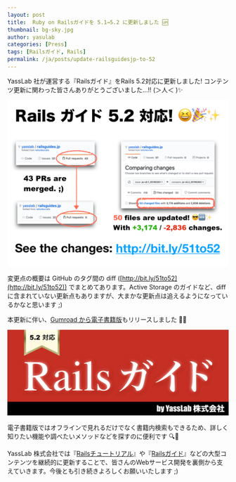 ```yaml
---
layout: post
title:  Ruby on Railsガイドを 5.1→5.2 に更新しました 🆙
thumbnail: bg-sky.jpg
author: yasulab
categories: [Press]
tags: [Railsガイド, Rails]
permalink: /ja/posts/update-railsguidesjp-to-52
---
```


YassLab 社が運営する『Railsガイド』をRails 5.2対応に更新しました! コンテンツ更新に関わった皆さんありがとうございました...!! (＞人＜ )✨

[![Railsガイド 5.2 対応](/img/railsguides-jp_51-52.png)](http://bit.ly/51to52)

変更点の概要は GitHub のタグ間の diff ([http://bit.ly/51to52](http://bit.ly/51to52)) でまとめてあります。Active Storage のガイドなど、diff に含まれていない更新点もありますが、大まかな更新点は追えるようになっているかなと思います ;)

本更新に伴い、[Gumroad から電子書籍版](https://gumroad.com/l/railsguidesjp_ebook)もリリースしました 📙✨

[![Gumroad 電子書籍版 (Rails 5.2対応)](/img/gumroad_cover_52.png)](https://gumroad.com/l/railsguidesjp_ebook)

電子書籍版ではオフラインで見れるだけでなく書籍内検索もできるため、詳しく知りたい機能や調べたいメソッドなどを探すのに便利です 🔍💨 

YassLab 株式会社では『[Railsチュートリアル](https://railstutorial.jp/)』や『[Railsガイド](https://railsguides.jp/)』などの大型コンテンツを継続的に更新することで、皆さんのWebサービス開発を裏側から支えていきます。今後とも引き続きよろしくお願いいたします ;)
